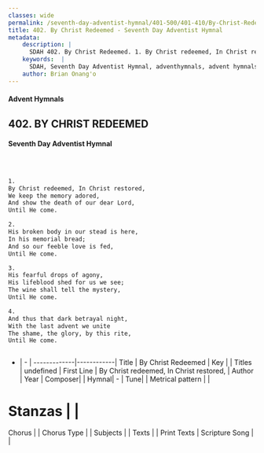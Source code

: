 ```yaml
---
classes: wide
permalink: /seventh-day-adventist-hymnal/401-500/401-410/By-Christ-Redeemed/
title: 402. By Christ Redeemed - Seventh Day Adventist Hymnal
metadata:
    description: |
      SDAH 402. By Christ Redeemed. 1. By Christ redeemed, In Christ restored, We keep the memory adored, And show the death of our dear Lord, Until He come.
    keywords:  |
      SDAH, Seventh Day Adventist Hymnal, adventhymnals, advent hymnals, By Christ Redeemed, By Christ redeemed, In Christ restored, 
    author: Brian Onang'o
---
```


#### Advent Hymnals
## 402. BY CHRIST REDEEMED
#### Seventh Day Adventist Hymnal

```txt



1.
By Christ redeemed, In Christ restored,
We keep the memory adored,
And show the death of our dear Lord,
Until He come.

2.
His broken body in our stead is here,
In his memorial bread;
And so our feeble love is fed,
Until He come.

3.
His fearful drops of agony,
His lifeblood shed for us we see;
The wine shall tell the mystery,
Until He come.

4.
And thus that dark betrayal night,
With the last advent we unite
The shame, the glory, by this rite,
Until He come.



```

- |   -  |
-------------|------------|
Title | By Christ Redeemed |
Key |  |
Titles | undefined |
First Line | By Christ redeemed, In Christ restored, |
Author | 
Year | 
Composer|  |
Hymnal|  - |
Tune|  |
Metrical pattern | |
# Stanzas |  |
Chorus |  |
Chorus Type |  |
Subjects |  |
Texts |  |
Print Texts | 
Scripture Song |  |
  
